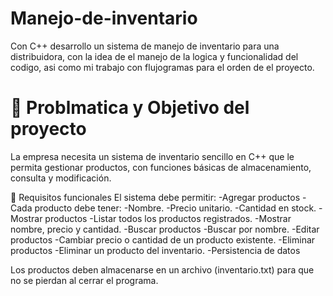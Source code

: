# Manejo-de-inventario
Con C++ desarrollo un sistema de manejo de inventario para una distribuidora, con la idea de el manejo de la logica y funcionalidad del codigo, asi como mi trabajo con flujogramas para el orden de el proyecto.

# 🎯 Problmatica y Objetivo del proyecto
La empresa necesita un sistema de inventario sencillo en C++ que le permita gestionar productos, con funciones básicas de almacenamiento, consulta y modificación.

🔹 Requisitos funcionales
El sistema debe permitir:
-Agregar productos
-Cada producto debe tener:
-Nombre.
-Precio unitario.
-Cantidad en stock.
-Mostrar productos
-Listar todos los productos registrados.
-Mostrar nombre, precio y cantidad.
-Buscar productos
-Buscar por nombre.
-Editar productos
-Cambiar precio o cantidad de un producto existente.
-Eliminar productos
-Eliminar un producto del inventario.
-Persistencia de datos

Los productos deben almacenarse en un archivo (inventario.txt) para que no se pierdan al cerrar el programa.
